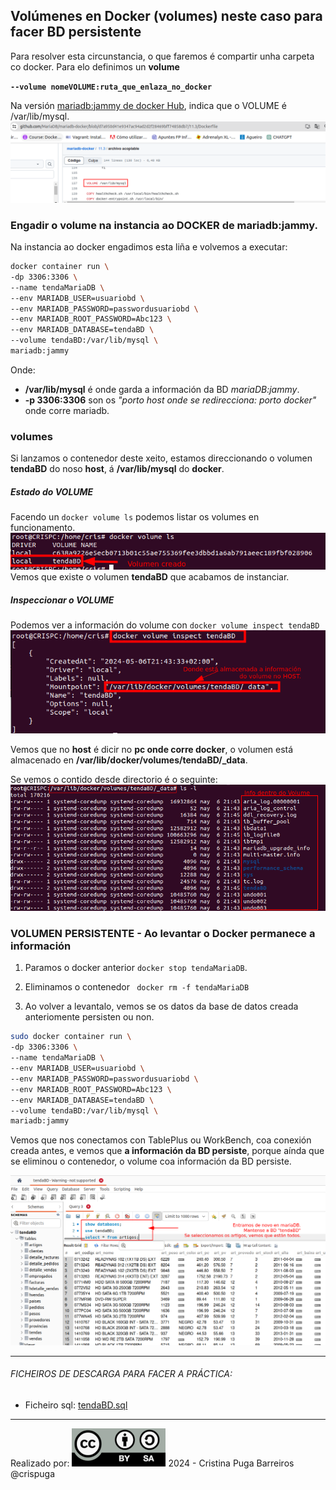 ## Volúmenes en Docker (volumes) neste caso para facer BD persistente

Para resolver esta circunstancia, o que faremos é compartir unha carpeta co docker. Para elo definimos un **volume**

**```--volume nomeVOLUME:ruta_que_enlaza_no_docker```**

Na versión [mariadb:jammy de docker Hub](https://github.com/MariaDB/mariadb-docker/blob/d7a950d41e9347ac94ad2d2f28469bff74858db7/11.3/Dockerfile), indica que o VOLUME é /var/lib/mysql.
![Docker hub mariadb:jammy](images/mariadbjammy.png)

### Engadir o volume na instancia ao DOCKER de mariadb:jammy.

Na instancia ao docker engadimos esta liña e volvemos a executar:

```bash
docker container run \
-dp 3306:3306 \
--name tendaMariaDB \
--env MARIADB_USER=usuariobd \
--env MARIADB_PASSWORD=passwordusuariobd \
--env MARIADB_ROOT_PASSWORD=Abc123 \
--env MARIADB_DATABASE=tendaBD \
--volume tendaBD:/var/lib/mysql \
mariadb:jammy
```
Onde: 
- **/var/lib/mysql**  é onde garda a información da BD *mariaDB:jammy*.
- **-p 3306:3306**  son os *"porto host onde se redirecciona: porto docker"* onde corre mariadb.

### volumes

Si lanzamos o contenedor deste xeito, estamos direccionando o volumen **tendaBD** do noso **host**, á **/var/lib/mysql** do **docker**.

##### Estado do VOLUME
Facendo un ```docker volume ls``` podemos listar os volumes en funcionamento.
![](images/dockermariadbVOLUME-LS.png)
Vemos que existe o volumen **tendaBD** que acabamos de instanciar.

##### Inspeccionar o VOLUME
Podemos ver a información do volume con ```docker volume inspect tendaBD```
![Volume inspect](images/dockermariadbVOLUME-INSPECT.png)

Vemos que no **host** é dicir no **pc onde corre docker**, o volumen está almacenado en **/var/lib/docker/volumes/tendaBD/_data**.

Se vemos o contido desde directorio é o seguinte:
![](images/dockermariadbVOLUME-infodentrocarpetavolume.png)

### VOLUMEN PERSISTENTE - Ao levantar o Docker permanece a información

1) Paramos o docker anterior  ```docker stop tendaMariaDB```.

1) Eliminamos o contenedor ``` docker rm -f tendaMariaDB```

1) Ao volver a levantalo, vemos se os datos da base de datos creada anteriomente persisten ou non.

```bash
sudo docker container run \
-dp 3306:3306 \
--name tendaMariaDB \
--env MARIADB_USER=usuariobd \
--env MARIADB_PASSWORD=passwordusuariobd \
--env MARIADB_ROOT_PASSWORD=Abc123 \
--env MARIADB_DATABASE=tendaBD \
--volume tendaBD:/var/lib/mysql \
mariadb:jammy
```
Vemos que nos conectamos con TablePlus ou WorkBench, coa conexión creada antes, e vemos que **a información da BD persiste**, porque aínda que se eliminou o contenedor, o volume coa información da BD persiste.

![](images/dockermariadbLEVANTADA-BD-OK.png)

---
###### FICHEIROS DE DESCARGA PARA FACER A PRÁCTICA:
- Ficheiro sql: [tendaBD.sql](scripts/tendaBD.sql)

---
Realizado por:
![Realizado por](images/ccbysa.png) 
2024 - Cristina Puga Barreiros @crispuga
